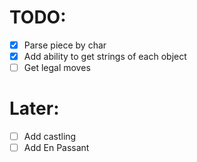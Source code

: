 # TODO:
 - [x] Parse piece by char 
 - [x] Add ability to get strings of each object
 - [ ] Get legal moves

# Later:
- [ ] Add castling
- [ ] Add En Passant
